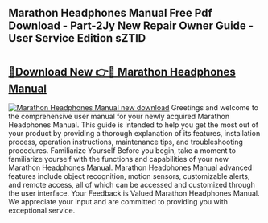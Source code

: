 ## Marathon Headphones Manual Free Pdf Download - Part-2Jy New Repair Owner Guide - User Service Edition sZTlD

# <h2><a href="http://cf18370.oget.top/?id=Marathon+Headphones+Manual">🔗Download New 👉🔴 Marathon Headphones Manual</a></h2>

[![Marathon Headphones Manual new download](https://i.imgur.com/5g1atiW.png)](http://cf18370.oget.top/?id=Marathon+Headphones+Manual)
Greetings and welcome to the comprehensive user manual for your newly acquired Marathon Headphones Manual. This guide is intended to help you get the most out of your product by providing a thorough explanation of its features, installation process, operation instructions, maintenance tips, and troubleshooting procedures. Familiarize Yourself Before you begin, take a moment to familiarize yourself with the functions and capabilities of your new Marathon Headphones Manual. Marathon Headphones Manual advanced features include object recognition, motion sensors, customizable alerts, and remote access, all of which can be accessed and customized through the user interface. Your Feedback is Valued Marathon Headphones Manual. We appreciate your input and are committed to providing you with exceptional service.
